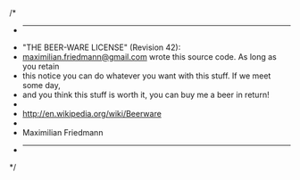 /*
* ----------------------------------------------------------------------------
* "THE BEER-WARE LICENSE" (Revision 42):
* <maximilian.friedmann@gmail.com> wrote this source code. As long as you retain 
* this notice you can do whatever you want with this stuff. If we meet some day, 
* and you think this stuff is worth it, you can buy me a beer in return!
*
* http://en.wikipedia.org/wiki/Beerware
*
* Maximilian Friedmann
* ----------------------------------------------------------------------------
*/